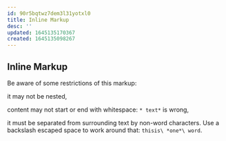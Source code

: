 ```yaml
---
id: 90r5bqtwz7dem3l31yotxl0
title: Inline Markup
desc: ''
updated: 1645135170367
created: 1645135098267
---
```


## Inline Markup

Be aware of some restrictions of this markup:

it may not be nested,

content may not start or end with whitespace: `* text*` is wrong,

it must be separated from surrounding text by non-word characters. Use a backslash escaped space to work around that: `thisis\ *one*\ word`.
